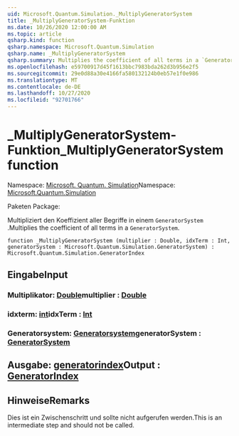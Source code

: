 ```yaml
---
uid: Microsoft.Quantum.Simulation._MultiplyGeneratorSystem
title: _MultiplyGeneratorSystem-Funktion
ms.date: 10/26/2020 12:00:00 AM
ms.topic: article
qsharp.kind: function
qsharp.namespace: Microsoft.Quantum.Simulation
qsharp.name: _MultiplyGeneratorSystem
qsharp.summary: Multiplies the coefficient of all terms in a `GeneratorSystem`.
ms.openlocfilehash: e59700917d45f1613bbc7983bda262d3b956e2f5
ms.sourcegitcommit: 29e0d88a30e4166fa580132124b0eb57e1f0e986
ms.translationtype: MT
ms.contentlocale: de-DE
ms.lasthandoff: 10/27/2020
ms.locfileid: "92701766"
---
```

# <a name="_multiplygeneratorsystem-function"></a><span data-ttu-id="57b67-102">_MultiplyGeneratorSystem-Funktion</span><span class="sxs-lookup"><span data-stu-id="57b67-102">_MultiplyGeneratorSystem function</span></span>

<span data-ttu-id="57b67-103">Namespace: [Microsoft. Quantum. Simulation](xref:Microsoft.Quantum.Simulation)</span><span class="sxs-lookup"><span data-stu-id="57b67-103">Namespace: [Microsoft.Quantum.Simulation](xref:Microsoft.Quantum.Simulation)</span></span>

<span data-ttu-id="57b67-104">Paketen [](https://nuget.org/packages/)</span><span class="sxs-lookup"><span data-stu-id="57b67-104">Package: [](https://nuget.org/packages/)</span></span>


<span data-ttu-id="57b67-105">Multipliziert den Koeffizient aller Begriffe in einem `GeneratorSystem` .</span><span class="sxs-lookup"><span data-stu-id="57b67-105">Multiplies the coefficient of all terms in a `GeneratorSystem`.</span></span>

```qsharp
function _MultiplyGeneratorSystem (multiplier : Double, idxTerm : Int, generatorSystem : Microsoft.Quantum.Simulation.GeneratorSystem) : Microsoft.Quantum.Simulation.GeneratorIndex
```


## <a name="input"></a><span data-ttu-id="57b67-106">Eingabe</span><span class="sxs-lookup"><span data-stu-id="57b67-106">Input</span></span>

### <a name="multiplier--double"></a><span data-ttu-id="57b67-107">Multiplikator: [Double](xref:microsoft.quantum.lang-ref.double)</span><span class="sxs-lookup"><span data-stu-id="57b67-107">multiplier : [Double](xref:microsoft.quantum.lang-ref.double)</span></span>




### <a name="idxterm--int"></a><span data-ttu-id="57b67-108">idxterm: [int](xref:microsoft.quantum.lang-ref.int)</span><span class="sxs-lookup"><span data-stu-id="57b67-108">idxTerm : [Int](xref:microsoft.quantum.lang-ref.int)</span></span>




### <a name="generatorsystem--generatorsystem"></a><span data-ttu-id="57b67-109">Generatorsystem: [Generatorsystem](xref:Microsoft.Quantum.Simulation.GeneratorSystem)</span><span class="sxs-lookup"><span data-stu-id="57b67-109">generatorSystem : [GeneratorSystem](xref:Microsoft.Quantum.Simulation.GeneratorSystem)</span></span>





## <a name="output--generatorindex"></a><span data-ttu-id="57b67-110">Ausgabe: [generatorindex](xref:Microsoft.Quantum.Simulation.GeneratorIndex)</span><span class="sxs-lookup"><span data-stu-id="57b67-110">Output : [GeneratorIndex](xref:Microsoft.Quantum.Simulation.GeneratorIndex)</span></span>



## <a name="remarks"></a><span data-ttu-id="57b67-111">Hinweise</span><span class="sxs-lookup"><span data-stu-id="57b67-111">Remarks</span></span>

<span data-ttu-id="57b67-112">Dies ist ein Zwischenschritt und sollte nicht aufgerufen werden.</span><span class="sxs-lookup"><span data-stu-id="57b67-112">This is an intermediate step and should not be called.</span></span>
